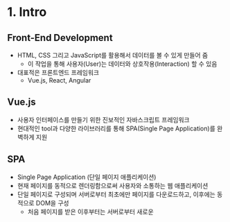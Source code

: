 # 1. Intro



## Front-End Development

- HTML, CSS 그리고 JavaScript를 활용해서 데이터를 볼 수 있게 만들어 줌
  - 이 작업을 통해 사용자(User)는 데이터와 상호작용(Interaction) 할 수 있음
- 대표적은 프론트엔드 프레임워크
  - Vue.js, React, Angular





## Vue.js

- 사용자 인터페이스를 만들기 위한 진보적인 자바스크립트 프레임워크
- 현대적인 tool과 다양한 라이브러리를 통해 SPA(Single Page Application)를 완벽하게 지원





## SPA

- Single Page Application (단일 페이지 애플리케이션)
- 현재 페이지를 동적으로 렌더링함으로써 사용자와 소통하는 웹 애플리케이션
- 단일 페이지로 구성되며 서버로부터 최초에만 페이지를 다운로드하고, 이후에는 동적으로 DOM을 구성
  - 처음 페이지를 받은 이후부터는 서버로부터 새로운 